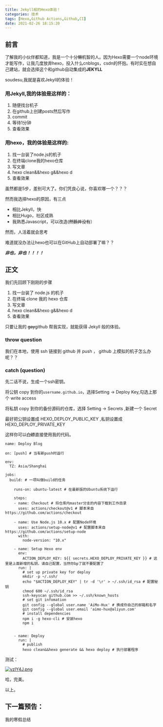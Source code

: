 ```yaml
---
title: Jekyll般的Hexo体验！
categories: 技术
tags: [Hexo,Github Actions,Github,CI]
date: 2021-02-26 18:15:20
---
```


## 前言

了解我的小伙伴都知道，我是一个十分~~懒~~机智的人。因为Hexo需要一个node环境才能写作，让我几度放弃hexo，投入什么cnblogs，csdn的怀抱。有时实在想自己建站，就会选择这个和github自动集成的**JEKYLL**

soudesu,我就是喜欢Jekyll的体验！

<!--more-->

### 用Jekyll,我的体验是这样的：

1. 随便找台机子
1. 在github上创建posts然后写作
1. commit
1. 等待1分钟
1. 查看效果

### 用hexo，我的体验是这样的:

1. 找一台装了node.js的机子
2. 在终端clone我的hexo仓库
3. 写文章
4. hexo clean&&hexo g&&hexo d
5. 查看效果

虽然都是5步，差别可大了。你们凭良心说，你喜欢哪一个？？？


然而我选择hexo的原因，有三点

- 相比Jekyll，快
- 相比Hugo，社区成熟
- 我熟悉Javascript，可以改造(~~然鹅并没有~~）

然而，人活着就会思考

难道就没办法让hexo也可以在GitHub上自动部署了嘛？？

***非也，非也！！！！***

## 正文

我们先回顾下刚刚的步骤

1. 找一台装了 node.js 的机子
2. 在终端 clone 我的 hexo 仓库
3. 写文章
4. hexo clean&&hexo g&&hexo d
5. 查看效果

只要让我的 ~~gay~~github 帮我实现，就能获得 Jekyll 般的体验。

### throw question

我们在本地，使用 ssh 链接到 github 并 push ， github 上模拟的机子怎么办呢？？

### catch (question)

先二话不说，生成一个ssh密钥。

将公钥 copy 到你的`username.github.io`，选择Setting -> Deploy Key,勾选上那个 write access

将私钥 copy 到你的备份源码的仓库，选择 Setting -> Secrets ,新建一个 Secret

最好把公钥设置成 HEXO_DEPLOY_PUBLIC_KEY ,私钥设置成 HEXO_DEPLOY_PRIVATE_KEY

这样你可以~~白嫖~~直接使用我的代码。

```
name: Deploy Blog

on: [push] # 当有新push时运行

env:
  TZ: Asia/Shanghai

jobs:
  build: # 一项叫做build的任务

    runs-on: ubuntu-latest # 在最新版的Ubuntu系统下运行
    
    steps:
    - name: Checkout # 将仓库内master分支的内容下载到工作目录
      uses: actions/checkout@v1 # 脚本来自 https://github.com/actions/checkout
      
    - name: Use Node.js 10.x # 配置Node环境
      uses: actions/setup-node@v1 # 配置脚本来自 https://github.com/actions/setup-node
      with:
        node-version: "10.x"
    
    - name: Setup Hexo env
      env:
        ACTION_DEPLOY_KEY: ${{ secrets.HEXO_DEPLOY_PRIVATE_KEY }} # 这里是上面新增的私钥，请自己配置，当然你bp了就不要配置了
      run: |
        # set up private key for deploy
        mkdir -p ~/.ssh/
        echo "$ACTION_DEPLOY_KEY" | tr -d '\r' > ~/.ssh/id_rsa # 配置秘钥
        chmod 600 ~/.ssh/id_rsa
        ssh-keyscan github.com >> ~/.ssh/known_hosts
        # set git infomation
        git config --global user.name 'AiMo-Hux' # 换成你自己的邮箱和名字
        git config --global user.email 'aimo-hux@aliyun.com'
        # install dependencies
        npm i -g hexo-cli # 安装hexo
        npm i
        
  
    - name: Deploy
      run: |
        # publish
        hexo clean&&hexo generate && hexo deploy # 执行部署程序
 ```

测试：

[![yzIY4J.png](https://s3.ax1x.com/2021/02/26/yzIY4J.png)](https://imgtu.com/i/yzIY4J)

哈，完美。

以上。

## 下一篇预告：

我的寒假总结
